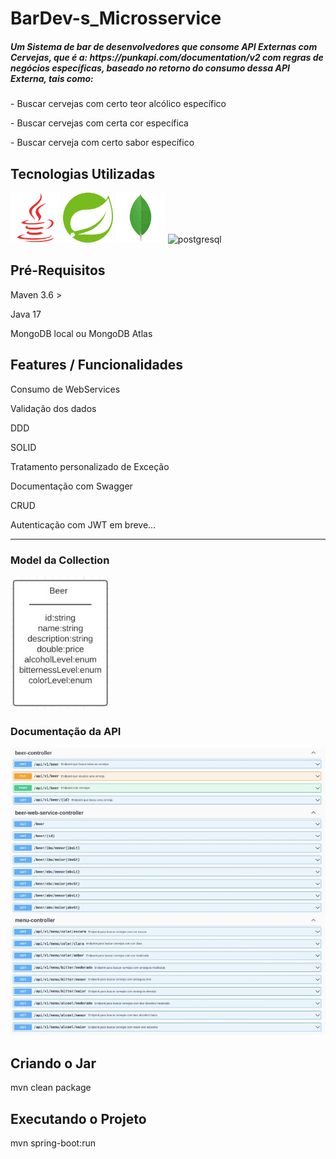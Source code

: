 # BarDev-s_Microsservice
<h5>Um Sistema de bar de desenvolvedores que consome API Externas com Cervejas, que é a: https://punkapi.com/documentation/v2 com regras de negócios específicas, baseado no retorno do consumo dessa API Externa, tais como: </h5>

<p>- Buscar cervejas com certo teor alcólico específico</p>
<p>- Buscar cervejas com certa cor específica</p>
<p>- Buscar cerveja  com certo sabor específico</p>

## Tecnologias Utilizadas
<div style="display: inline_block" align="left">
 <img  alt="lipe-Js" height="80" width="80" src="https://raw.githubusercontent.com/devicons/devicon/master/icons/java/java-plain.svg">
 <img  alt="lipe--CSS" height="80" width="80" src="https://raw.githubusercontent.com/devicons/devicon/master/icons/spring/spring-original.svg">
 <img  alt="lipe--CSS" height="80" width="80" src="https://raw.githubusercontent.com/devicons/devicon/master/icons/mongodb/mongodb-original.svg">
 <img src="https://pbs.twimg.com/media/D3-5yUUWAAAICtE.png" alt="postgresql" width="80" height="80"/>
</div> 


## Pré-Requisitos
<p>Maven 3.6 >
<p>Java 17</p>
<p>MongoDB local ou MongoDB Atlas</p>


## Features / Funcionalidades
<p>Consumo de WebServices</p>
<p>Validação dos dados</p>
<p>DDD</p>
<p>SOLID</p>
<p>Tratamento personalizado de Exceção</p>
<p>Documentação com Swagger</p>
<p>CRUD</p>
<p>Autenticação com JWT em breve...</p>

<hr/>

### Model da Collection
<img src="https://github.com/felipematheus1337/BarDev-s_Microsservice/blob/dev/docs/collection.jpeg?raw=true" />

### Documentação da API
<img src="https://github.com/felipematheus1337/BarDev-s_Microsservice/blob/dev/docs/swagger.jpeg?raw=true" />


## Criando o Jar
mvn clean package

## Executando o Projeto
mvn spring-boot:run

